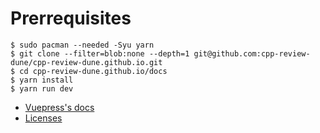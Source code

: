 # Prerrequisites

```console
$ sudo pacman --needed -Syu yarn
$ git clone --filter=blob:none --depth=1 git@github.com:cpp-review-dune/cpp-review-dune.github.io.git
$ cd cpp-review-dune.github.io/docs
$ yarn install
$ yarn run dev
```

- [Vuepress's docs](https://vuepress.vuejs.org)
- [Licenses](https://spdx.org/licenses)
